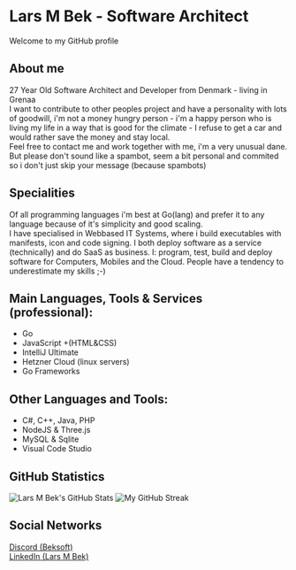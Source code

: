 # Lars M Bek - Software Architect

<p>Welcome to my GitHub profile</p>

## About me
27 Year Old Software Architect and Developer from Denmark - living in Grenaa <br>
I want to contribute to other peoples project and have a personality with lots of goodwill, i'm not a money hungry person - i'm a happy person who is living my life in a way that is good for the climate - I refuse to get a car and would rather save the money and stay local. <br>
Feel free to contact me and work together with me, i'm a very unusual dane. But please don't sound like a spambot, seem a bit personal and commited so i don't just skip your message (because spambots)

## Specialities
Of all programming languages i'm best at Go(lang) and prefer it to any language because of it's simplicity and good scaling. <br>
I have specialised in Webbased IT Systems, where i build executables with manifests, icon and code signing. I both deploy software as a service (technically) and do SaaS as business. I: program, test, build and deploy software for Computers, Mobiles and the Cloud. People have a tendency to underestimate my skills ;-)


## Main Languages, Tools & Services (professional):

* Go
* JavaScript +(HTML&CSS)
* IntelliJ Ultimate
* Hetzner Cloud (linux servers)
* Go Frameworks

## Other Languages and Tools:
* C#, C++, Java, PHP
* NodeJS & Three.js
* MySQL & Sqlite
* Visual Code Studio


## **GitHub Statistics**
![Lars M Bek's GitHub Stats](https://github-readme-stats.vercel.app/api?username=nineninefive&count_private=true&show_icons=true&theme=dracula&hide=issues,contribs&line_height=37&cache_seconds=14400)
</span>
<span align="right">
![My GitHub Streak](http://github-readme-streak-stats.herokuapp.com?user=nineninefive&theme=dracula&stroke=00E6FE)
</span>

## Social Networks
<a href="https://discord.gg/6HJk5bsnY8">Discord (Beksoft)</a>
<br>
<a href="https://www.linkedin.com/in/lmbek/" color="white">LinkedIn (Lars M Bek)</a>

